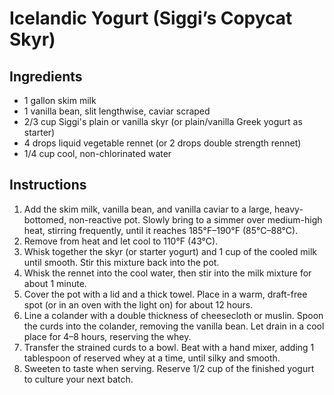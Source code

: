 # Icelandic Yogurt (Siggi’s Copycat Skyr)

## Ingredients

- 1 gallon skim milk
- 1 vanilla bean, slit lengthwise, caviar scraped
- 2/3 cup Siggi's plain or vanilla skyr (or plain/vanilla Greek yogurt as starter)
- 4 drops liquid vegetable rennet (or 2 drops double strength rennet)
- 1/4 cup cool, non-chlorinated water

## Instructions

1. Add the skim milk, vanilla bean, and vanilla caviar to a large, heavy-bottomed, non-reactive pot. Slowly bring to a simmer over medium-high heat, stirring frequently, until it reaches 185°F–190°F (85°C–88°C).
2. Remove from heat and let cool to 110°F (43°C).
3. Whisk together the skyr (or starter yogurt) and 1 cup of the cooled milk until smooth. Stir this mixture back into the pot.
4. Whisk the rennet into the cool water, then stir into the milk mixture for about 1 minute.
5. Cover the pot with a lid and a thick towel. Place in a warm, draft-free spot (or in an oven with the light on) for about 12 hours.
6. Line a colander with a double thickness of cheesecloth or muslin. Spoon the curds into the colander, removing the vanilla bean. Let drain in a cool place for 4–8 hours, reserving the whey.
7. Transfer the strained curds to a bowl. Beat with a hand mixer, adding 1 tablespoon of reserved whey at a time, until silky and smooth.
8. Sweeten to taste when serving. Reserve 1/2 cup of the finished yogurt to culture your next batch.

